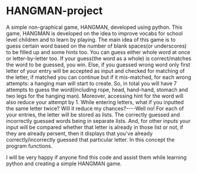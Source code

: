 # HANGMAN-project
A simple non-graphical game, HANGMAN, developed using python.
This game, HANGMAN is developed on the idea to improve vocabs for school level children and to learn by playing. 
The main idea of this game is to guess certain word based on the number of blank spaces(or underscores) to be filled up and some hints too. You can guess either whole word at once or letter-by-letter too. If your guess(the word as a whole) is correct/matches the word to be guessed, you win. Else, if you guessed wrong word only first letter of your entry will be accepted as input and checked for matching of the letter, if matched you can continue but if it mis-matched, for each wrong attempts: a hanging man will start to create. So, in total you will have 7 attempts to guess the word(including rope, head, hand-hand, stomach and two legs   for the hanging man). Moreover, accessing hint for the word will also reduce your attempt by 1.
While entering letters, what if you inputted the same letter twice? Will it reduce my chances?----Well no! For each of your entries, the letter will be stored as lists. The correctly guessed and incorrectly guessed words being in separate lists. And, for other inputs your input will be compared whether that letter is already in those list or not, if they are already persent, then it displays that you've already correctly/incorrectly guessed that particular letter.
In this concept the program functions.

I will be very happy if anyone find this code and assist them while learning python and creating a simple HANGMAN game.
